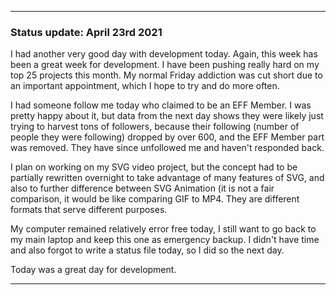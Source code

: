
***

### Status update: April 23rd 2021

I had another very good day with development today. Again, this week has been a great week for development. I have been pushing really hard on my top 25 projects this month. My normal Friday addiction was cut short due to an important appointment, which I hope to try and do more often.

I had someone follow me today who claimed to be an EFF Member. I was pretty happy about it, but data from the next day shows they were likely just trying to harvest tons of followers, because their following (number of people they were following) dropped by over 600, and the EFF Member part was removed. They have since unfollowed me and haven't responded back.

I plan on working on my SVG video project, but the concept had to be partially rewritten overnight to take advantage of many features of SVG, and also to further difference between SVG Animation (it is not a fair comparison, it would be like comparing GIF to MP4. They are different formats that serve different purposes.

My computer remained relatively error free today, I still want to go back to my main laptop and keep this one as emergency backup. I didn't have time and also forgot to write a status file today, so I did so the next day.

Today was a great day for development.

***

